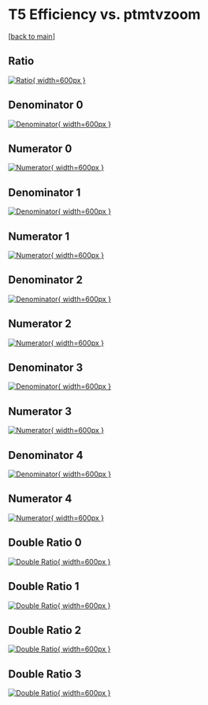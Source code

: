 # T5 Efficiency vs. ptmtvzoom

[[back to main](./)]



## Ratio

[![Ratio](../mtv/var/T5_xtr_0_0_eff_ptmtvzoom.png){ width=600px }](../mtv/var/T5_xtr_0_0_eff_ptmtvzoom.pdf)

## Denominator 0

[![Denominator](../mtv/den/T5_xtr_0_0_eff_ptmtvzoom_den0.png){ width=600px }](../mtv/den/T5_xtr_0_0_eff_ptmtvzoom_den0.pdf)

## Numerator 0

[![Numerator](../mtv/num/T5_xtr_0_0_eff_ptmtvzoom_num0.png){ width=600px }](../mtv/num/T5_xtr_0_0_eff_ptmtvzoom_num0.pdf)

## Denominator 1

[![Denominator](../mtv/den/T5_xtr_0_0_eff_ptmtvzoom_den1.png){ width=600px }](../mtv/den/T5_xtr_0_0_eff_ptmtvzoom_den1.pdf)

## Numerator 1

[![Numerator](../mtv/num/T5_xtr_0_0_eff_ptmtvzoom_num1.png){ width=600px }](../mtv/num/T5_xtr_0_0_eff_ptmtvzoom_num1.pdf)

## Denominator 2

[![Denominator](../mtv/den/T5_xtr_0_0_eff_ptmtvzoom_den2.png){ width=600px }](../mtv/den/T5_xtr_0_0_eff_ptmtvzoom_den2.pdf)

## Numerator 2

[![Numerator](../mtv/num/T5_xtr_0_0_eff_ptmtvzoom_num2.png){ width=600px }](../mtv/num/T5_xtr_0_0_eff_ptmtvzoom_num2.pdf)

## Denominator 3

[![Denominator](../mtv/den/T5_xtr_0_0_eff_ptmtvzoom_den3.png){ width=600px }](../mtv/den/T5_xtr_0_0_eff_ptmtvzoom_den3.pdf)

## Numerator 3

[![Numerator](../mtv/num/T5_xtr_0_0_eff_ptmtvzoom_num3.png){ width=600px }](../mtv/num/T5_xtr_0_0_eff_ptmtvzoom_num3.pdf)

## Denominator 4

[![Denominator](../mtv/den/T5_xtr_0_0_eff_ptmtvzoom_den4.png){ width=600px }](../mtv/den/T5_xtr_0_0_eff_ptmtvzoom_den4.pdf)

## Numerator 4

[![Numerator](../mtv/num/T5_xtr_0_0_eff_ptmtvzoom_num4.png){ width=600px }](../mtv/num/T5_xtr_0_0_eff_ptmtvzoom_num4.pdf)

## Double Ratio 0

[![Double Ratio](../mtv/ratio/T5_xtr_0_0_eff_ptmtvzoom_ratio0.png){ width=600px }](../mtv/ratio/T5_xtr_0_0_eff_ptmtvzoom_ratio0.pdf)

## Double Ratio 1

[![Double Ratio](../mtv/ratio/T5_xtr_0_0_eff_ptmtvzoom_ratio1.png){ width=600px }](../mtv/ratio/T5_xtr_0_0_eff_ptmtvzoom_ratio1.pdf)

## Double Ratio 2

[![Double Ratio](../mtv/ratio/T5_xtr_0_0_eff_ptmtvzoom_ratio2.png){ width=600px }](../mtv/ratio/T5_xtr_0_0_eff_ptmtvzoom_ratio2.pdf)

## Double Ratio 3

[![Double Ratio](../mtv/ratio/T5_xtr_0_0_eff_ptmtvzoom_ratio3.png){ width=600px }](../mtv/ratio/T5_xtr_0_0_eff_ptmtvzoom_ratio3.pdf)

